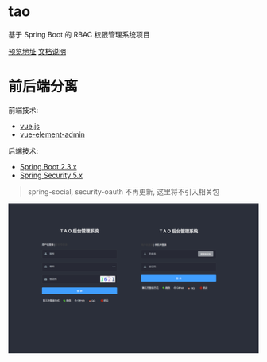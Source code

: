 # tao

基于 Spring Boot 的 RBAC 权限管理系统项目 


[预览地址](https://tao.flizi.cn) [文档说明](https://doc-tao.flizi.cn)

# 前后端分离

前端技术:

- [vue.js](https://github.com/vuejs/vue)
- [vue-element-admin](https://github.com/PanJiaChen/vue-element-admin)

后端技术:

- [Spring Boot 2.3.x](https://github.com/spring-projects/spring-boot)
- [Spring Security 5.x](https://github.com/spring-projects/spring-security) 


> spring-social, security-oauth 不再更新, 这里将不引入相关包

![login](./document/login.jpg)
